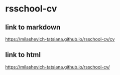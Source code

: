# rsschool-cv

## link to markdown 

https://milashevich-tatsiana.github.io/rsschool-cv/cv

## link to html

https://milashevich-tatsiana.github.io/rsschool-cv/
